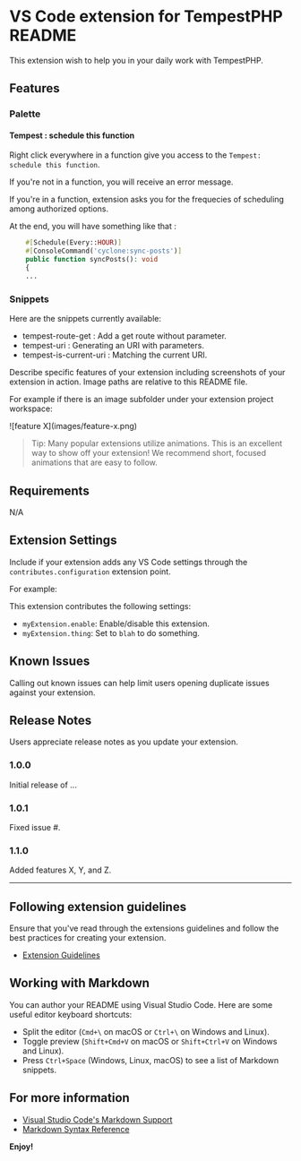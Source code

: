 # VS Code extension for TempestPHP README

This extension wish to help you in your daily work with TempestPHP.

## Features

### Palette

#### Tempest : schedule this function

Right click everywhere in a function give you access to the `Tempest: schedule this function`.

If you're not in a function, you will receive an error message.

If you're in a function, extension asks you for the frequecies of scheduling among authorized options.

At the end, you will have something like that :

```php 
    #[Schedule(Every::HOUR)]
    #[ConsoleCommand('cyclone:sync-posts')]
    public function syncPosts(): void
    {
    ...
```

### Snippets

Here are the snippets currently available:

- tempest-route-get : Add a get route without parameter.
- tempest-uri : Generating an URI with parameters.
- tempest-is-current-uri : Matching the current URI.

Describe specific features of your extension including screenshots of your extension in action. Image paths are relative to this README file.

For example if there is an image subfolder under your extension project workspace:

\!\[feature X\]\(images/feature-x.png\)

> Tip: Many popular extensions utilize animations. This is an excellent way to show off your extension! We recommend short, focused animations that are easy to follow.

## Requirements

N/A

## Extension Settings

Include if your extension adds any VS Code settings through the `contributes.configuration` extension point.

For example:

This extension contributes the following settings:

* `myExtension.enable`: Enable/disable this extension.
* `myExtension.thing`: Set to `blah` to do something.

## Known Issues

Calling out known issues can help limit users opening duplicate issues against your extension.

## Release Notes

Users appreciate release notes as you update your extension.

### 1.0.0

Initial release of ...

### 1.0.1

Fixed issue #.

### 1.1.0

Added features X, Y, and Z.

---

## Following extension guidelines

Ensure that you've read through the extensions guidelines and follow the best practices for creating your extension.

* [Extension Guidelines](https://code.visualstudio.com/api/references/extension-guidelines)

## Working with Markdown

You can author your README using Visual Studio Code. Here are some useful editor keyboard shortcuts:

* Split the editor (`Cmd+\` on macOS or `Ctrl+\` on Windows and Linux).
* Toggle preview (`Shift+Cmd+V` on macOS or `Shift+Ctrl+V` on Windows and Linux).
* Press `Ctrl+Space` (Windows, Linux, macOS) to see a list of Markdown snippets.

## For more information

* [Visual Studio Code's Markdown Support](http://code.visualstudio.com/docs/languages/markdown)
* [Markdown Syntax Reference](https://help.github.com/articles/markdown-basics/)

**Enjoy!**
